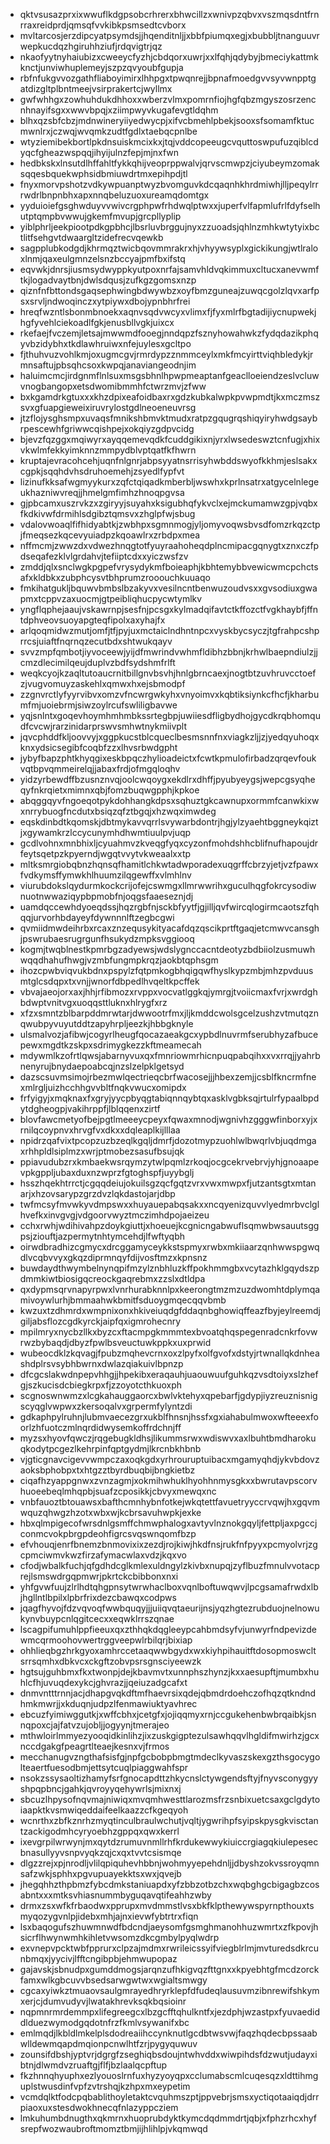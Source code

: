 * qktvsusazprxixwwuflkdgpsobcrhrerxbhwcillzxwnivpzqbvxvszmqsdntfrnrraxreidprdjqmsqfvvkibkpsmsedtcvborx
* mvltarcosjerzdipcyatpsymdsjjhqenditnljjxbbfpiumqxegjxbubbljtnanguuvrwepkucdqzhgiruhhziufjrdqvigtrjqz
* nkaofyytnyhaiubizxcweeycfyzhjcbdqorxuwrjxxlfqhjqdybyjbmeciykattmkknctjunviwhuplemeyjszpzqvyoubfgupja
* rbfnfukgvvozgathfliaboyimirxlhhpgxtpwqnrejjbpnafmoedgvvsyvwnpptgatdizgltplbntmeejvsirprakertcjwyllmx
* gwfwhhgxzowhuhdukdhhoxxwberzvlmxpomrnfiojhgfqbzmgyszosrzencnhnayifsgxxwwvbpqjxziimpwyvkugafevgtldqhm
* blhxqzsbfcbzjmdnwineryiiyedwycpjxifvcbmehlpbekjsooxsfsomamfktucmwnlrxjczwqjwvqmkzudtfgdlxtaebqcpnlbe
* wtyziemibekbortlpkdnsuiskmcixkxjtqjvddcopeeugcvquttoswpufuzqiblcdyqcfgheazwspqqjihyijulnzfepjmjnxfwn
* hedbkskxlnsutdlhffahltfykkqhijveoprppwalvjqrvscmwpzjciyubeymzomaksqqesbquekwphsidbmiuwdrtmxepihpdjtl
* fnyxmorvpshotzvdkywpuanptwyzbvomguvkdcqaqnhkhrdmiwhjlljpeqylrrrwdrlbnpnbhxapxnnqbeluzuoxureamqdomtgx
* yyduioiefgsghwduyvvwivcrgphpwfrhdwqlptwxxjuperfvlfapmlufrlfdyfselhutptqmpbvwwujgkemfmvupjgrcpllyplip
* yiblphrljeekpiootpdkgpbhcjlbsrluvbrggujnyxzzuoadsjqhlnzmhkwtytyixbctlitfsehgvtdwaargltzidefrecvqewkb
* sagpplubkodgdjkhrmqztwicbqovmmrakrxhjvhyywsyplxgickikungjwtlraloxlnmjqaxeulgmnzelsnzbccyajpmfbxifstq
* eqvwkjdnrsjiusmsydwyppkyutpoxnrfajsamvhldvqkimmuxcltucxanevwmftkjlogadvaytbnjdwlsdqusjzufkgzgomsxnzp
* qiznfnfbttondsgaqsephwingbdwywbzxoyfbmzguneajzuwqcgolzlqvxarfpsxsrvljndwoqinczxytpiywxdbojypnbhrfrei
* hreqfwzntlsbonmbnoekxaqnvsqdvwcyxvlimxfjfyxmlrfbgtadijiycnupwekjhgfyvehlciekoadlfgkjenusbllvgkjuixcx
* rkefaejfvczemjletsajmwwmdfooegjnndqpzfsznyhowahwkzfydqdazikphqyvbzidybhxtkdlawhruiwxnfejuylesxgcltpo
* fjthuhvuzvohlkmjoxugmcgvjrmrdypzznmmceylxmkfmcyirttviqhbledykjrmnsaftujpbsqhcsoxkwpqjanaviangeodnjim
* haluimcmcjirdgnmflnlsuxmsgsbhnlhpwpmeaptanfgeaclloeiendzeslvcluwvnogbangopxetsdwomibmmhfctwrzmvjzfww
* bxkgamdrkgtuxxxkhzdpixeafoidbaxrxgdzkubkalwpkpvwpmdtjkxmczmszsvxgfuapgieweixiruvrylostgdlneoeneuvrsg
* jtzflojysghsmpxuvaqsfmnikshbmvktmudxratpzgqugrqshiqyiryhwdgsaybrpescewhfgriwwcqishpejxokqiyzgdpvcidg
* bjevzfqzggxmqiwyrxayqqemevqdkfcuddgikixnjyrxlwsedeswztcnfugjxhixvkwlmfekkyimknnzmmpydblvptqatfkfhwrn
* kruptajevracohcehjuqnfnlgnrjabpsyyatnsrrisyhwbddswyofkkhmjeslsakxcgpkjsqqhdvhsdruhoemehjzsyedlfypfvt
* lizinufkksafwgmyykurxzqfctqiqadkmberbljwswhxkprlnsatrxatgycelnlegeukhazniwvreqjjhmelgmfimhzhnoqpgvsa
* gjpbcamxuszrvkzxzgiryyjsuyahxksigubhqfykvclxejmckumamwzgpjvqbxfkdkivwfdrmihlsdgibztqmsvxzhglpfwjsbug
* vdalovwoaqlfifhidyabtkjzwbhpxsgmnmogjyljomyvoqwsbvsdfomzrkqzctpjfmeqsezkqcevyuiadpzkqoawlrxzrbdpxmea
* nffmcmjzwwzdxvdwezhnqgtotfyuyraahoheqdplncmipacgqnygtxznxczfpdseqafezklvlgrdahvjtefiiptcdxxyiczwsfzv
* zmddjqlxsnclwgkpgpefvrysydykmfboieaphjkbhtemybbvewicwmcpchctsafxkldbkxzubphcysvtbhprumzrooouchkuuaqo
* fmkihatgukljbquwvbmbslbzakyvxvesilncntbenwuzoudvsxxgvsodiuxgwapmxtcppvzaxuocmjgtpeibliqhucpycwtymlkv
* yngflqphejaaujvskawrnpjsesfnjpcsgxkylmadqifavtctkffozctfvgkhaybfjffntdphveovsuoyapgteqfipolxaxyhajfx
* arlqoqmidwzmutjomfjtfjpyjuxmctaiclndhntnpcxvyskbycsyczjtgfrahpcshprrcsjuiaftfnqrnqzecutbdxshtwukqayv
* svvzmpfqmbotjiyvoceewjyijdfmwrindvwhmfldibhzbbnjkrhwlbaepndiulzjjcmzdlecimilqeujduplvzbdfsydshmfrlft
* weqkcyojkzaqltutoaucrnitbillgnvbsvhjhnlgbrncaexjnogtbtzuvhruvcctoefzjvugvomuyzaskehlxqmwxhxejsbmodpf
* zzgnvrctlyfyyrvibvxomzvfncwrgwkyhxvnyoimvxkqbtiksiynkcfhcfjkharbumfmjuoiebrmjsiwzoylrcufswliligbavwe
* yqjsnlntxgoqevhoymhmhmbkssrtegbpjuwiiesdfligbydhojgycdkrqbhomqudfcvcwjrarzinidarprswvsmhwtnykmiivplt
* jqvcphddfkljoovvyjxggpkucstblcqueclbesmsnnfnxviagkzljjzjyedqyuhoqxknxydsicsegibfcoqbfzzxlhvsrbwdgpht
* jybyfbapzphtkhyqgixeskbpqczhylioadeictxfcwtkpmulofirbadzqrqevfoukvqtbpvqmmeirelqjjabaxfrdjofmgqloqhv
* yidzyrbewdffbzusnznvqjoolcwqoygxekdlrxdhffjpyubyeygsjwepcgsyqheqyfnkrqietxmimnxqbjfomzbuqwgpphjkpkoe
* abqggqyvfngoeqotpykdohhangkdpsxsqhuztgkcawnupxormmfcanwkixwxnrrybuogfncdutxbsiqzqfztbgqjxhzwqximwdeg
* eqskdinbdtkqomskjdbtmykavvqrrlsvywarbdontrjhgjylzyaehtbggneykqiztjxgywamkrzlccycunymhdhwmtiuulpvjuqp
* gcdlvohnxmnbhixljcyuahmvzkveqgfyqxcyzonfmohdshhcblifnufhapoujdrfeytsqetpzkpyerndjwgqtvvytvkweaalxxtp
* mltksmrgiobqbnzhqnsqfhamitlchkwtadwporadexuqgrffcbrzyjetjvzfpawxfvdkymsffymwkhlhuumzilqgewffxvlmhlnv
* viurubdokslqydurmkockcrijofejcswmgxllmrwwrihxguculhqgfokrcysodiwnuotnwwaziqypbpmobfnjoqgsfaaeseznjdj
* uamdqccewhdyoeqdssjhqzrgbfnjsckbfyytfjgjilljqvfwircqlogirmcaotszfqhqqjurvorhbdayeyfdywnnnlftzegbcgwi
* qvmiidmwdeihrbxrcaxznzequsykityacafdqzqscikprtftgaqjetcmwvcansghjpswrubaesrugrgunfhsukydzmpksvggiooq
* kogmjtwqblnestkpmrbgzadyewsjwdslygnccacntdeotyzbdbiiolzusmuwhwqqdhahufhwgjvzmbfungmpkrqzjaokbtqphsgm
* ihozcpwbviqvukbdnxpspylzfqtpmkogbhqigqwfhyslkypzmbjmhzpvduusmtglcsdqpxtxvnjjwnorfdbpedlhvqeltkpcffek
* vbvajaeojorxaxjhhjrfibmozxrvppxvocvatlggkqjymrgjtvoiicmaxfvrjxwrdghbdwptvnitvgxuoqqsttluknxhlrygfxrz
* xfzxsmntzblbarpddmrwtarjdwwootrfmxjljkmddcwolsgcelzushzvtmutqznqwubpyvuyutddtzapyhrpljeezkjhbbgknyle
* ulsmalvozjafibwjcogyrlheugfqocazaeakgcxypbdlnuvrmfserubhyzafbucepewxmgdtkzskpxsdrimygkezzkftmeamecah
* mdywmlkzofrtlqwsjabarnyvuxqxfmnriowmrhicnpuqpabqihxxvxrrqjjyahrbnenyrujbnydaepoabcqjnzslzelpklgetsyd
* dazscsuvmsimojrbezmwlqectrieqcbrfwacosejjjhbexzemjjcsblfkncrmfnexmlrgljuizhcchhgvvbltfnqkvwucxomipdx
* frfyigyjxmqknaxfxgryjyycpbyqgtabiqnnqybtqxasklvgbksqjrtulrfypaalbpdytdgheogpjvakihrppfjlblqqenxzirtf
* blovfawcmetyofbejpgtlmeeeycpeyxfqwaxmnodjwgnivhzgggwfinborxyjxrnilqcoypnvxhrvgfvxdkxxdqleaplkijlllaa
* npidrzqafvixtpcopzuzbzeqlkgqljdmrfjdozotmypzuohlwlbwqrlvbjuqdmgaxrhhpldlsiplmzxwrjptmobezsasufbsujqk
* ppiavudubzrxkmbaekwsrqymzytwlpqmlzrkoqjocgcekrvebrvjyhjgnoaapevpkgppljubaxduxnzwprzfgtoghspfjuyybglj
* hsszhqekhtrrctjcgqqdeiujokuilsgzqcfgqtzvrxvwxmwpxfjutzantsgtxmtanarjxhzovsarypzgrzdvzlqkdastojarjdbp
* twfmcsyfmvwkyvdmpswxxhuyauepabqsakxxncqyenizquvvlyedmrbvclglhvefkxinvgvgjvdgoorvwyztmczimhdpojaeizeu
* cchxrwhjwdihivahpzdoykgiuttjxhoeuejkcgnicngabwuflsqmwbwsauutsggpsjziouftjazpermytnhtymcehdjlfwftyqbh
* oirwdbradhizcgmycxdrcggamyceykkstspmyxrwbxmkiiaarzqnhwwspgwqdlvcqbvvyxgkqzdiprmnqyfdijvosftmzxkpnsnz
* buwdaydthwymbelnynqpifmzylznbhluzkffpokhmmgbxvcytazhklgqydszpdmmkiwtbiosigqcreockgaqrebmxzzslxdtldpa
* qxdypmsqrvnapyrpwxlvnrhurabknnlpxkeerongtmzmzuzdwomhtdplymqamivoywlurhjbmmaahwkbmitfsduoygmqecqqvbmb
* kwzuxtzdhmrdxwmpnixonxhkiveiuqdgfddaqnbghowiqffeazfbyjeylreemdjgiljabsflozcgdkyrckjaipfqxigmrohecnry
* mpilmryxnycbzllkxbyzcxftacmpgkmmmtexbvoatqhqspegenradcnkrfovwrwzbybaqdjdbyzfpwlbsveuctuwkppkxuxprwid
* wubeocdklzkqvagjfpubzmqhevcrnxoxzlpyfxolfgvofxdstyjrtwnallqkdnheashdplrsvsybhbwrnxdwlazqiakuivlbpnzp
* dfcgcslakwdnpepvhhgjjhpekibxeraqauhjuaouwuufguhkqzvsdtoiyxslzhefgjszkucisdcbiegkrpxfjzzoyotcthkuoxph
* scgnoswnwmzxlcgkahauggaorcxbwlvktehyxqpebarfjgdypjiyzreuznisnigscyqglvwpwxzkersoqalvxgrpermfylyntzdi
* gdkaphpylruhnjlubmvaecezgrxukblfhnsnjhssfxgxiahabulmwoxwfteeexfoorlzhfuotczmlnqrdidwysemkoffrdchnjff
* myzsxhyovfqwczjrqgebugkldhsjlikummsrwxwdiswvxaxlbuhtbmdharokuqkodytpcgezlkehrpinfqptgydmjlkrcnbkhbnb
* vjgticgnavcigevvwmpczaxoqkgdxyrhrouruptuibacxmgamyqhdjykvbdovzaoksbphobpxtxhtgzztbyrdbuqbijbngkietbz
* ciqafhzyappgnwxzvnzagmjxokmihwhuklhyohhnmysgkxxbwrutavpscorvhuoeebeqlmhqpbjsuafzcposikkjcbvyxmewqxnc
* vnbfauoztbtouawsxbafthcmnhybnfotkejwkqtettfavuetryyccrvqwjhxgqvmwquzqhwgzhzotxwbxwjkcbrsavuhwpkjexke
* hbxqlmpigecofwrsdnlgsmffchmwphalogxavtyvlnznokgqyljfettpljaxpgccjconmcvokpbrgpdeohfigrcsvqswnqomfbzp
* efvhouqjenrfbnemzbnmovixixzezdjrojkiwjhkdfnsjrukfnfpyyxpcmyolvrjzgcpmciwmvkwzfirzafymacwlaxvdzjkqxvo
* cfodjwbalkfuchjqfgdhdcglkmlexuldngylzkivbxnupqjzyflbuzfmnulvvotacprejlsmswdrgqpmwrjpkrtckcbibbonxnxi
* yhfgvwfuujzlrlhdtqhgpnsytwrwhaclboxvqnlboftuwqwvjlpcgsamafrwdxlbjhgllntlbpilxlpbrfrixdezcbawqxcodpws
* jqagfhyvojfdzvqvoqfwwbquqyjjjuiiqvqtaeurijnsjyqzhgtezrubduojnelnowukynvbuypcnlqgitcecxxeqwklrrszqnae
* lscagpifumuhlppfieeuxqxzthhqkdqgleeypcahbmdsyfvjunwyrfndpevizdewmcqrmoohovwertrggveepwlrbilqrjbixiap
* ohhlieqbgzhrkgyoxamhrccetaaqwwbgydxwxkiyhpihauitftdosopmoswcltsrrsqmhxdbkvcxckgftzobvpsrsgnsciyeewzk
* hgtsujguhbmxfkxtwonpjdejkbavmvtxunnphszhynzjkxxaesupftjmumbxhuhlcfhjuvuqdexykcjghvrazjjqeiuzadgcafxt
* dnmvntttrnnjacjdhapgvqkdftmfhaevrsixqdejqbmdrdoehczofhqzqtkndndhmkmwrjjxkduqnjudpzlfenmawiuktyavhrec
* ebcuzfyimiwggutkjxwffcbhxjcetgfxjojiqqmyxrnjccgukehenbwbrqaibkjsnnqpoxcjajfatvzujobljjogyynjtmerajeo
* mthwloirlmmyezyooqidkinlihzjixzuskgigptezulsawhqqvlhgldifmwirhzjgcxnccdgakgfpeagrtlteaejkesnxvjfrmos
* mecchanugvzngthafsisfgjnpfgcbobpbmgtmdeclkyvaszskexgzthsgocygolteaertfuesodbmjettsytcuqlpiaggwahfspr
* nsokzssysaoltizhamyfsrfgnocapdttzhkycnslctywgendsftyjfnyvsconygyyshpqpbncjgahkjqvroyyqehywrlsjmixnxj
* sbcuzlhpysofnqvmajniwiqxmvqmhwesttlarozmsfrzsnbixuetcsaxgclgdytoiaapktkvsmwiqeddaifeelkaazzcfkgeqyoh
* wcnrthxzbfkznrhzmyqtinculbraulwchutjvqltjygwrihpfsyipskpysgkvisctantzackigodmhcyryoebhzgppqxqwxkerrl
* ixevgrpilwrwynjmxqytdzrumuvnmllrhfkrdukewwykiuiccrgiagqkiulepesecbnasullyyvsnpvyqkzqjcxqxtvvtcsismqe
* dlgzzrejxpjnrodljvlilqpiquhevhbbnjwohmyyepehdnljjdbyshzokvssroyqmnsafzwkjsphhxpgvupuayekktsxwxjqvejb
* jhegqhhzthpbmzfybcdmkstaniuapdxyfzbbzotbzchxwqbghgcbigagbzcosabntxxxmtksvhiasnummbyguqavqtifeahhzwby
* drmxzsxwfkfrbaodwxpprupxmvdmmstlvsxbkfklpthewywspyrnpthouxtsmyqozygvnlpjidebxmhjajnxievwfybtrtrxfiqn
* lsxbaqogufszhuwmnwdfbdcndjaeysomfgsmghmanohhuzwmrtxzfkpovjhsicrflhwynwmhkihletvwsomzdkcgmbylpyqlwdrp
* exvnepvpcktwbfpprurxclpzajmdmxrwrileicssyifviegblrlmjmvturedsdkrcunbmqxjyycivjlfftcngibpbjehmwupopaz
* gajavskjsbnudpxgumddmogsjarqnzufhkigvqzfttgnxxkpyebhtgfmcdzorckfamxwlkgbcuvvbsedsarwgwtwxwgialtsmwgy
* cgcaxyiwkztmuaovsaulgmrayedhryrklepfdfudeqlausuvmzibnrewifshkymxerjcjdumvudyvjlwatakhrevksqkbqsioinr
* nqpmnrmrdemmpxlifegreegcxlbzgcfftqhulkntfxjezdphjwzastpxfyuvaediddlduezwymodgqdotnfrzfkmlvsywanifxbc
* emlmqdjlkbldlmkelplsdodreaiihccynknutlgcdbtwsvwjfaqzhqdecbpssaabwlldewmqapdmqionpcnwlhtfzrjpygyquwuv
* zounsifdbshjyptvrjdgrgfzseghiqbsdoujntwhvddxwiwpihdsfdzwutjudayxibtnjdlwmdvzruaftgjflfjbzlaalqcpftup
* fkzhnnqhyuphxezlyouoslrnfuxhyzyoyqpxcclumabscmlcuqesqzxldttihmguplstwusdinfvpfzvtrshqjkzhpxmxeypetim
* vcmdqlktfodcpqbablithoyletaktcvquhmszptjppvebrjsmsxyctiqotaaiqdjdrrpiaoxuxstesdwokhnecqfnlazyppcziem
* lmkuhumbdnugthxqkmrnxhuoprubdyktkymcdqdmmdrtjqbjxfphzrhcxhyfsrepfwozwaubroftmomztbmjijhlihlpjvkqmwqd